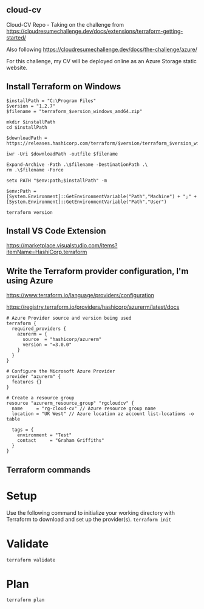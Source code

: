 ## cloud-cv
Cloud-CV Repo - Taking on the challenge from https://cloudresumechallenge.dev/docs/extensions/terraform-getting-started/

Also following https://cloudresumechallenge.dev/docs/the-challenge/azure/ 

For this challenge, my CV will be deployed online as an Azure Storage static website.

## Install Terraform on Windows
```
$installPath = "C:\Program Files"
$version = "1.2.7"
$filename = "terraform_$version_windows_amd64.zip"

mkdir $installPath
cd $installPath

$downloadPath = https://releases.hashicorp.com/terraform/$version/terraform_$version_windows_amd64.zip

iwr -Uri $downloadPath -outfile $filename

Expand-Archive -Path .\$filename -DestinationPath .\
rm .\$filename -Force

setx PATH "$env:path;$installPath" -m

$env:Path = [System.Environment]::GetEnvironmentVariable("Path","Machine") + ";" + [System.Environment]::GetEnvironmentVariable("Path","User")

terraform version
```
## Install VS Code Extension

https://marketplace.visualstudio.com/items?itemName=HashiCorp.terraform

## Write the Terraform provider configuration, I'm using Azure

https://www.terraform.io/language/providers/configuration

https://registry.terraform.io/providers/hashicorp/azurerm/latest/docs

```
# Azure Provider source and version being used
terraform {
  required_providers {
    azurerm = {
      source  = "hashicorp/azurerm"
      version = "=3.0.0"
    }
  }
}

# Configure the Microsoft Azure Provider
provider "azurerm" {
  features {}
}

# Create a resource group
resource "azurerm_resource_group" "rgcloudcv" {
  name     = "rg-cloud-cv" // Azure resource group name
  location = "UK West" // Azure location az account list-locations -o table

  tags = {
    environment = "Test"
    contact     = "Graham Griffiths"
  }
}
```

## Terraform commands

# Setup
Use the following command to initialize your working directory with Terraform to download and set up the provider(s).
```terraform init```

# Validate
```terraform validate```

# Plan
```terraform plan```